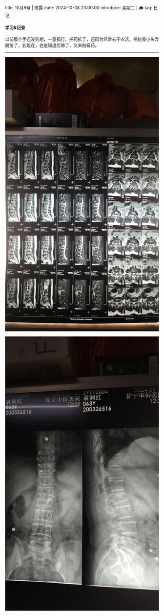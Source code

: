 title: 10月8号 | 寒露
date: 2024-10-08 23:00:00
introduce: 星期二 | 🌦️
tag: 日记

#### 学习&记录

以前那个手还没到期，一意孤行，把药拆了，还因为经常去干农活，把桡骨小头弄脱位了，到现在，也是知道后悔了，又来贴膏药。

---

![1](/static/img/2024/10/08/1.jpg)

![2](/static/img/2024/10/08/2.jpg)

